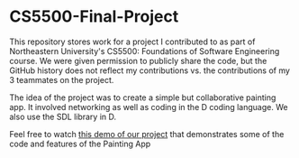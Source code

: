# CS5500-Final-Project

This repository stores work for a project I contributed to as part of Northeastern University's CS5500: Foundations of Software Engineering course.
We were given permission to publicly share the code, but the GitHub history does not reflect my contributions vs. the contributions of my 3 teammates on the project.

The idea of the project was to create a simple but collaborative painting app. It involved networking as well as coding in the D coding language. We also use the SDL library in D.

Feel free to watch [this demo of our project](https://drive.google.com/file/d/1kWuVKq7stfeg-XfQXiMbljG5c6fvOt3E/view) that demonstrates some of the code and features of the Painting App
